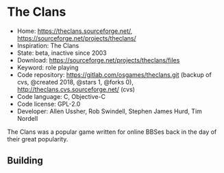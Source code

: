 # The Clans

- Home: https://theclans.sourceforge.net/, https://sourceforge.net/projects/theclans/
- Inspiration: The Clans
- State: beta, inactive since 2003
- Download: https://sourceforge.net/projects/theclans/files
- Keyword: role playing
- Code repository: https://gitlab.com/osgames/theclans.git (backup of cvs, @created 2018, @stars 1, @forks 0), http://theclans.cvs.sourceforge.net/ (cvs)
- Code language: C, Objective-C
- Code license: GPL-2.0
- Developer: Allen Ussher, Rob Swindell, Stephen James Hurd, Tim Nordell

The Clans was a popular game written for online BBSes back in the day of their great popularity.

## Building
